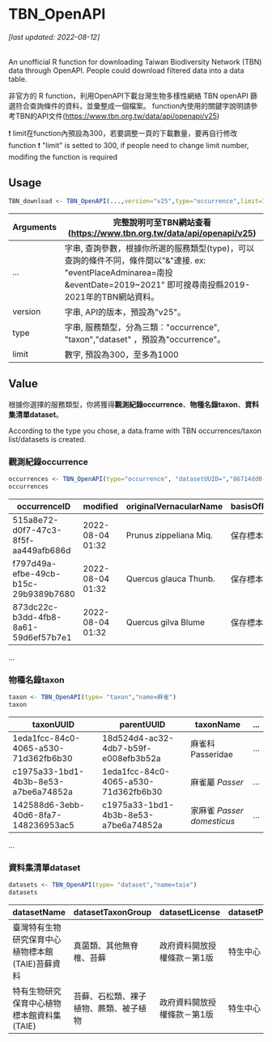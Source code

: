 # TBN_OpenAPI
###### [last updated: 2022-08-12]
An unofficial R function for downloading Taiwan Biodiversity Network (TBN) data through OpenAPI.
People could download filtered data into a data table.

非官方的 R function，利用OpenAPI下載台灣生物多樣性網絡 TBN openAPI 篩選符合查詢條件的資料，並彙整成一個檔案。
function內使用的關鍵字說明請參考TBN的API文件(https://www.tbn.org.tw/data/api/openapi/v25)

:exclamation: limit在function內預設為300，若要調整一頁的下載數量，要再自行修改function
:exclamation: "limit" is setted to 300, if people need to change limit number, modifing the function is required
## Usage
```R
TBN_download <- TBN_OpenAPI(...,version="v25",type="occurrence",limit=300)
```
Arguments | 完整說明可至TBN網站查看(https://www.tbn.org.tw/data/api/openapi/v25)
---|---
...     | 字串, 查詢參數，根據你所選的服務類型(type)，可以查詢的條件不同，條件間以"&"連接. ex: "eventPlaceAdminarea=南投&eventDate=2019~2021" 即可搜尋南投縣2019-2021年的TBN網站資料。
version | 字串, API的版本，預設為"v25"。
type    | 字串, 服務類型，分為三類："occurrence", "taxon","dataset" ，預設為"occurrence"。
limit   | 數字, 預設為300，至多為1000

## Value
根據你選擇的服務類型，你將獲得**觀測紀錄occurrence**、**物種名錄taxon**、**資料集清單dataset**。
<p>According to the type you chose, a data.frame with TBN occurrences/taxon list/datasets is created.</p>

### 觀測紀錄occurrence
```R
occurrences <- TBN_OpenAPI(type="occurrence", "datasetUUID=","86714dd0-3c06-4d80-b8fd-3b92eec4e181","&boundedBy=120.84%20%23.85%2C120.76%20%23.81")
occurrences
```
|occurrenceID|modified|originalVernacularName|basisOfRecord|externalID|...|
|---|---|---|---|---|---|
|515a8e72-d0f7-47c3-8f5f-aa449afb686d|2022-08-04 01:32|Prunus zippeliana Miq.|保存標本|55161|...|
|f797d49a-efbe-49cb-b15c-29b9389b7680|2022-08-04 01:32|Quercus glauca Thunb.|保存標本|55312|...|
|873dc22c-b3dd-4fb8-8a61-59d6ef57b7e1|2022-08-04 01:32|Quercus gilva Blume|保存標本|55313|...|
...

### 物種名錄taxon
```R
taxon <- TBN_OpenAPI(type= "taxon","name=麻雀")
taxon
```
|taxonUUID                           |parentUUID                                                      |taxonName|...|
|---|---|---|---|
|1eda1fcc-84c0-4065-a530-71d362fb6b30| 18d524d4-ac32-4db7-b59f-e008efb3b52a                                              |麻雀科 Passeridae|...|
|c1975a33-1bd1-4b3b-8e53-a7be6a74852a| 1eda1fcc-84c0-4065-a530-71d362fb6b30                                           |麻雀屬 <i>Passer</i>|...|
|142588d6-3ebb-40d6-8fa7-148236953ac5| c1975a33-1bd1-4b3b-8e53-a7be6a74852a                                |家麻雀 <i>Passer domesticus</i>|...|
...

### 資料集清單dataset
```R
datasets <- TBN_OpenAPI(type= "dataset","name=taie")
datasets
```
|datasetName|                      datasetTaxonGroup|              datasetLicense| datasetPublisher|...|
|---|---|---|---|---|
|臺灣特有生物研究保育中心植物標本館(TAIE)苔蘚資料|               真菌類、其他無脊椎、苔蘚| 政府資料開放授權條款－第1版|         特生中心|...|
|特有生物研究保育中心植物標本館資料集 (TAIE)| 苔蘚、石松類、裸子植物、蕨類、被子植物| 政府資料開放授權條款－第1版|         特生中心|...|
